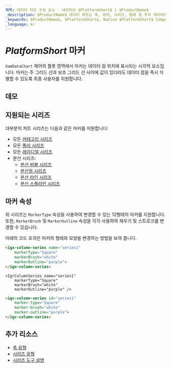 ```yaml
---
제목: 데이터 차트 구성 요소 - 네이티브 $PlatformShort$ | $ProductName$
_description: $ProductName$ 데이터 차트는 축, 마커, 시리즈, 범례 및 주석 레이어의 모듈 식 디자인을 제공하는 차트 구성 요소입니다. 이 차트를 사용하면 동일한 차트 영역에 이러한 시각적 요소의 인스턴스를 여러 개 만들어 복합 차트 뷰를 만들 수 있습니다.
_keywords: $ProductName$, $PlatformShort$, Native $PlatformShort$ Components Suite, Native $PlatformShort$ Controls, Native $PlatformShort$ Components, Native $PlatformShort$ Components Library, $PlatformShort$ Chart, $PlatformShort$ Chart Control, $PlatformShort$ Chart Example, $PlatformShort$ Chart Component, $PlatformShort$ Data Chart
_language: kr
---
```

# $PlatformShort$ 마커

`XamDataChart` 제어의 플롯 영역에서 마커는 데이터 점 위치에 표시되는 시각적 요소입니다. 마커는 주 그리드 선과 보조 그리드 선 사이에 값이 있더라도 데이터 점을 즉시 식별할 수 있도록 최종 사용자를 지원합니다.

## 데모


<code-view style="height: 300px" 
           data-demos-base-url="{environment:dvDemosBaseUrl}" 
           iframe-src="{environment:dvDemosBaseUrl}/charts/data-chart-series-markers" >
</code-view>


<div class="divider--half"></div>

## 지원되는 시리즈

대부분의 차트 시리즈는 다음과 같은 마커를 지원합니다:

* 모든 [카테고리 시리즈](data-chart-type-category-series.md)
* 모든 [폴라 시리즈](data-chart-type-polar-series.md)
* 모든 [레이디얼 시리즈](data-chart-type-radial-series.md)
* 분산 시리즈:
    - [분산 버블 시리즈](data-chart-type-scatter-bubble-series.md)
    - [분산점 시리즈](data-chart-type-scatter-point-series.md)
    - [분산 라인 시리즈](data-chart-type-scatter-point-series.md)
    - [분산 스플라인 시리즈](data-chart-type-scatter-point-series.md)


## 마커 속성

위 시리즈는 `MarkerType` 속성을 사용하여 변경할 수 있는 12형태의 마커를 지원합니다.  또한, `MarkerBrush` 및 `MarkerOutline` 속성을 각각 사용하여 채우기 및 스트로크를 변경할 수 있습니다.

아래의 코드 조각은 마커의 형태와 모양을 변경하는 방법을 보여 줍니다.


```html
<igx-column-series name="series1"
    markerType="Square"
    markerBrush="white"
    markerOutline="purple">
</igx-column-series>
```

```tsx
<IgrColumnSeries name="series1"
    markerType="Square"
    markerBrush="white"
    markerOutline="purple" />
```

```html
<igc-column-series id="series1"
    marker-type="Square"
    marker-brush="white"
    marker-outline="purple">
</igc-column-series>
```

<!-- TODO add this section when we add MarkerTemplate

## Marker Templates

You can provide custom shape using the `MarkerTemplate` property.

This code snippet below demonstrate how to create custom  marker with values of data points.


```html
 <igx-data-chart
    [dataSource]="dataSource"
    width="700px"
    height="500px">

    TODO

 </igx-data-chart>
```

```tsx
<IgrColumnSeries name="series1"
    markerTemplate="customMarker" />
``` -->

## 추가 리소스

- [축 유형](data-chart-axis-types.md)
- [시리즈 유형](data-chart-series-types.md)
- [시리즈 도구 설명](data-chart-series-tooltips.md)

